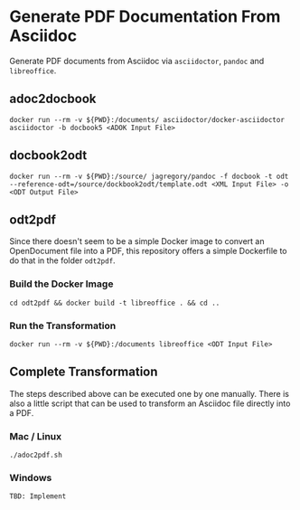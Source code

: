 # Generate PDF Documentation From Asciidoc

Generate PDF documents from Asciidoc via `asciidoctor`, `pandoc` and `libreoffice`.

## adoc2docbook

    docker run --rm -v ${PWD}:/documents/ asciidoctor/docker-asciidoctor asciidoctor -b docbook5 <ADOK Input File>

## docbook2odt

    docker run --rm -v ${PWD}:/source/ jagregory/pandoc -f docbook -t odt --reference-odt=/source/dockbook2odt/template.odt <XML Input File> -o <ODT Output File>

## odt2pdf

Since there doesn't seem to be a simple Docker image to convert an OpenDocument file into a PDF, this repository offers a simple Dockerfile to do that in the folder `odt2pdf`.

### Build the Docker Image

    cd odt2pdf && docker build -t libreoffice . && cd ..

### Run the Transformation

    docker run --rm -v ${PWD}:/documents libreoffice <ODT Input File>

## Complete Transformation

The steps described above can be executed one by one manually. There is also a little script that can be used to transform an Asciidoc file directly into a PDF.

### Mac / Linux

    ./adoc2pdf.sh

### Windows

    TBD: Implement

